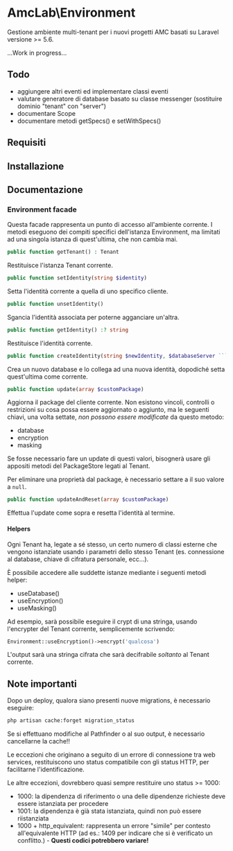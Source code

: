 # AmcLab\Environment

Gestione ambiente multi-tenant per i nuovi progetti AMC basati su Laravel versione >= 5.6.

...Work in progress...

## Todo

- aggiungere altri eventi ed implementare classi eventi
- valutare generatore di database basato su classe messenger (sostituire dominio "tenant" con "server")
- documentare Scope
- documentare metodi getSpecs() e setWithSpecs()

## Requisiti

## Installazione

## Documentazione


### Environment facade

Questa facade rappresenta un punto di accesso all'ambiente corrente.
I metodi eseguono dei compiti specifici dell'istanza Environment, ma limitati ad una singola istanza di quest'ultima, che non cambia mai.

```php
public function getTenant() : Tenant
```
Restituisce l'istanza Tenant corrente.

```php
public function setIdentity(string $identity)
```
Setta l'identità corrente a quella di uno specifico cliente.

```php
public function unsetIdentity()
```
Sgancia l'identità associata per poterne agganciare un'altra.

```php
public function getIdentity() :? string
```
Restituisce l'identità corrente.

```php
public function createIdentity(string $newIdentity, $databaseServer ```= [])
```

Crea un nuovo database e lo collega ad una nuova identità, dopodiché setta quest'ultima come corrente.

```php
public function update(array $customPackage)
```
Aggiorna il package del cliente corrente.
Non esistono vincoli, controlli o restrizioni su cosa possa essere aggiornato o aggiunto, ma le seguenti chiavi, una volta settate, *non possono essere modificate* da questo metodo:

- database
- encryption
- masking

Se fosse necessario fare un update di questi valori, bisognerà usare gli appositi metodi del PackageStore legati al Tenant.

Per eliminare una proprietà dal package, è necessario settare a il suo valore a ```null```.

```php
public function updateAndReset(array $customPackage)
```
Effettua l'update come sopra e resetta l'identità al termine.

#### Helpers

Ogni Tenant ha, legate a sé stesso, un certo numero di classi esterne che vengono istanziate usando i parametri dello stesso Tenant (es. connessione al database, chiave di cifratura personale, ecc...).

È possibile accedere alle suddette istanze mediante i seguenti metodi helper:

- useDatabase()
- useEncryption()
- useMasking()

Ad esempio, sarà possibile eseguire il crypt di una stringa, usando l'encrypter del Tenant corrente, semplicemente scrivendo:

```php
Environment::useEncryption()->encrypt('qualcosa')
```

L'output sarà una stringa cifrata che sarà decifrabile _soltanto_ al Tenant corrente.


## Note importanti

Dopo un deploy, qualora siano presenti nuove migrations, è necessario eseguire:

```bash
php artisan cache:forget migration_status
```

Se si effettuano modifiche al Pathfinder o al suo output, è necessario cancellarne la cache!!

Le eccezioni che originano a seguito di un errore di connessione tra web services, restituiscono uno status compatibile con gli status HTTP, per facilitarne l'identificazione.

Le altre eccezioni, dovrebbero quasi sempre restituire uno status >= 1000:

- 1000: la dipendenza di riferimento o una delle dipendenze richieste deve essere istanziata per procedere
- 1001: la dipendenza è già stata istanziata, quindi non può essere riistanziata
- 1000 + http_equivalent: rappresenta un errore "simile" per contesto all'equivalente HTTP (ad es.: 1409 per indicare che si è verificato un conflitto.) - **Questi codici potrebbero variare!**






